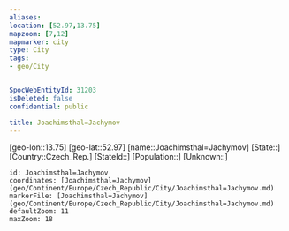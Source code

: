 ```yaml
---
aliases: 
location: [52.97,13.75]
mapzoom: [7,12] 
mapmarker: city 
type: City
tags:
- geo/City


SpocWebEntityId: 31203
isDeleted: false
confidential: public

title: Joachimsthal=Jachymov
---
```

[geo-lon::13.75]
[geo-lat::52.97]
[name::Joachimsthal=Jachymov]
[State::]
[Country::Czech_Rep.]
[StateId::]
[Population::]
[Unknown::]


```leaflet
id: Joachimsthal=Jachymov
coordinates: [Joachimsthal=Jachymov](geo/Continent/Europe/Czech_Republic/City/Joachimsthal=Jachymov.md)
markerFile: [Joachimsthal=Jachymov](geo/Continent/Europe/Czech_Republic/City/Joachimsthal=Jachymov.md)
defaultZoom: 11 
maxZoom: 18
```


